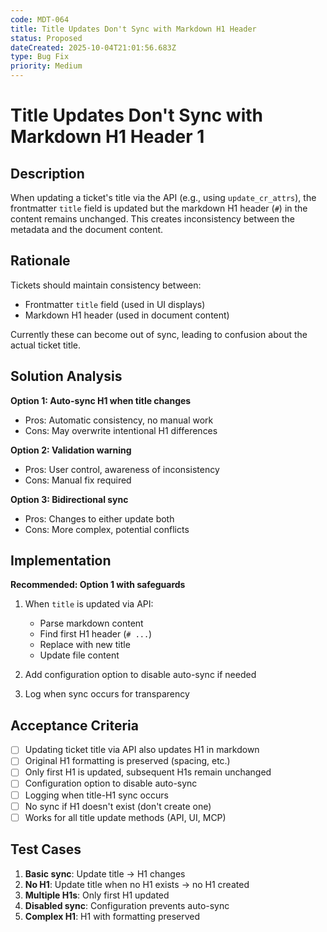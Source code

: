 ```yaml
---
code: MDT-064
title: Title Updates Don't Sync with Markdown H1 Header
status: Proposed
dateCreated: 2025-10-04T21:01:56.683Z
type: Bug Fix
priority: Medium
---
```


# Title Updates Don't Sync with Markdown H1 Header 1

## Description

When updating a ticket's title via the API (e.g., using `update_cr_attrs`), the frontmatter `title` field is updated but the markdown H1 header (`#`) in the content remains unchanged. This creates inconsistency between the metadata and the document content.

## Rationale

Tickets should maintain consistency between:
- Frontmatter `title` field (used in UI displays)
- Markdown H1 header (used in document content)

Currently these can become out of sync, leading to confusion about the actual ticket title.

## Solution Analysis

**Option 1: Auto-sync H1 when title changes**
- Pros: Automatic consistency, no manual work
- Cons: May overwrite intentional H1 differences

**Option 2: Validation warning**
- Pros: User control, awareness of inconsistency
- Cons: Manual fix required

**Option 3: Bidirectional sync**
- Pros: Changes to either update both
- Cons: More complex, potential conflicts

## Implementation

**Recommended: Option 1 with safeguards**

1. When `title` is updated via API:
   - Parse markdown content
   - Find first H1 header (`# ...`)
   - Replace with new title
   - Update file content

2. Add configuration option to disable auto-sync if needed

3. Log when sync occurs for transparency

## Acceptance Criteria

- [ ] Updating ticket title via API also updates H1 in markdown
- [ ] Original H1 formatting is preserved (spacing, etc.)
- [ ] Only first H1 is updated, subsequent H1s remain unchanged
- [ ] Configuration option to disable auto-sync
- [ ] Logging when title-H1 sync occurs
- [ ] No sync if H1 doesn't exist (don't create one)
- [ ] Works for all title update methods (API, UI, MCP)

## Test Cases

1. **Basic sync**: Update title → H1 changes
2. **No H1**: Update title when no H1 exists → no H1 created
3. **Multiple H1s**: Only first H1 updated
4. **Disabled sync**: Configuration prevents auto-sync
5. **Complex H1**: H1 with formatting preserved